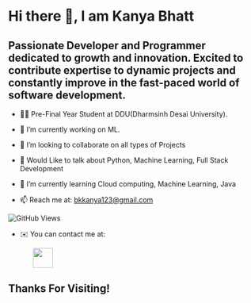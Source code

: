 # Hi there 👋, I am Kanya Bhatt

## Passionate Developer and Programmer dedicated to growth and innovation. Excited to contribute expertise to dynamic projects and constantly improve in the fast-paced world of software development.

* 👨‍💻 Pre-Final Year Student at DDU(Dharmsinh Desai University).

* 🔭 I’m currently working on ML.

* 👯 I’m looking to collaborate on all types of Projects

* 💬 Would Like to talk about Python, Machine Learning, Full Stack Development

* 🌱 I’m currently learning Cloud computing, Machine Learning, Java

* 📫 Reach me at: bkkanya123@gmail.com

![GitHub Views](https://komarev.com/ghpvc/?username=Kanya-bhatt&color=FAC151)

* ✉️  You can contact me at:
<a href = "https://www.linkedin.com/in/kanya-bhatt-54006b223/"><br/>
<img src = "https://cdn.pixabay.com/photo/2017/11/10/05/05/linkedin-2935407_1280.png" height = "40px" width="40px" style = "padding-left: 50"/>
</a>

## Thanks For Visiting!
